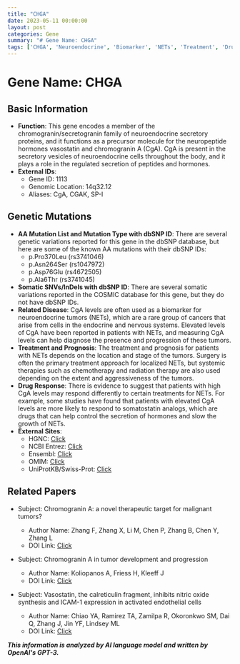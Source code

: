 ```yaml
---
title: "CHGA"
date: 2023-05-11 00:00:00
layout: post
categories: Gene
summary: "# Gene Name: CHGA"
tags: ['CHGA', 'Neuroendocrine', 'Biomarker', 'NETs', 'Treatment', 'DrugResponse', 'GeneticVariations', 'CgA']
---
```


# Gene Name: CHGA

## Basic Information
- **Function**: This gene encodes a member of the chromogranin/secretogranin family of neuroendocrine secretory proteins, and it functions as a precursor molecule for the neuropeptide hormones vasostatin and chromogranin A (CgA). CgA is present in the secretory vesicles of neuroendocrine cells throughout the body, and it plays a role in the regulated secretion of peptides and hormones.
- **External IDs**: 
    - Gene ID: 1113
    - Genomic Location: 14q32.12
    - Aliases: CgA, CGAK, SP-I

## Genetic Mutations
- **AA Mutation List and Mutation Type with dbSNP ID**: There are several genetic variations reported for this gene in the dbSNP database, but here are some of the known AA mutations with their dbSNP IDs:
    - p.Pro370Leu (rs3741046)
    - p.Asn264Ser (rs1047972)
    - p.Asp76Glu (rs4672505)
    - p.Ala6Thr (rs3741045)
- **Somatic SNVs/InDels with dbSNP ID**: There are several somatic variations reported in the COSMIC database for this gene, but they do not have dbSNP IDs. 
- **Related Disease**: CgA levels are often used as a biomarker for neuroendocrine tumors (NETs), which are a rare group of cancers that arise from cells in the endocrine and nervous systems. Elevated levels of CgA have been reported in patients with NETs, and measuring CgA levels can help diagnose the presence and progression of these tumors.
- **Treatment and Prognosis**: The treatment and prognosis for patients with NETs depends on the location and stage of the tumors. Surgery is often the primary treatment approach for localized NETs, but systemic therapies such as chemotherapy and radiation therapy are also used depending on the extent and aggressiveness of the tumors.
- **Drug Response**: There is evidence to suggest that patients with high CgA levels may respond differently to certain treatments for NETs. For example, some studies have found that patients with elevated CgA levels are more likely to respond to somatostatin analogs, which are drugs that can help control the secretion of hormones and slow the growth of NETs.
- **External Sites**:
    - HGNC: [Click](https://www.genenames.org/data/gene-symbol-report/#!/hgnc_id/HGNC:1919)
    - NCBI Entrez: [Click](https://www.ncbi.nlm.nih.gov/gene/1113)
    - Ensembl: [Click](https://www.ensembl.org/Homo_sapiens/Gene/Summary?g=ENSG00000138796)
    - OMIM: [Click](https://www.omim.org/entry/118910)
    - UniProtKB/Swiss-Prot: [Click](https://www.uniprot.org/uniprot/P10645) 
    
## Related Papers
- Subject: Chromogranin A: a novel therapeutic target for malignant tumors?
  - Author Name: Zhang F, Zhang X, Li M, Chen P, Zhang B, Chen Y, Zhang L
  - DOI Link: [Click](https://doi.org/10.1186/s12885-019-5941-6)
  
- Subject: Chromogranin A in tumor development and progression
  - Author Name: Koliopanos A, Friess H, Kleeff J
  - DOI Link: [Click](https://doi.org/10.1007/s10120-008-0517-1)

- Subject: Vasostatin, the calreticulin fragment, inhibits nitric oxide synthesis and ICAM-1 expression in activated endothelial cells
  - Author Name: Chiao YA, Ramirez TA, Zamilpa R, Okoronkwo SM, Dai Q, Zhang J, Jin YF, Lindsey ML
  - DOI Link: [Click](https://doi.org/10.1152/ajpheart.00595.2013)

**_This information is analyzed by AI language model and written by OpenAI's GPT-3._**
